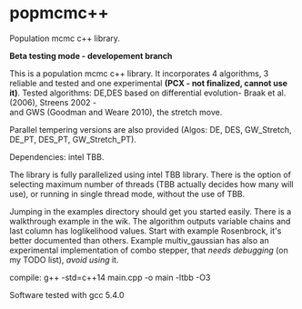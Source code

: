# popmcmc++
Population mcmc c++ library.

**Beta testing mode - developement branch**

This is a population mcmc c++ library. It incorporates 4 algorithms, 3 reliable and tested and one experimental **(PCX - not finalized, cannot use it)**. 
Tested algorithms: DE,DES based on differential evolution- Braak et al. (2006), Streens 2002 -  
and GWS (Goodman and Weare 2010), the stretch move.  

 Parallel tempering versions are also provided 
(Algos: DE, DES, GW_Stretch, DE_PT, DES_PT, GW_Stretch_PT). 

Dependencies: intel TBB. 

The library is fully parallelized using intel TBB library. There is the option of selecting maximum number of threads (TBB actually decides how many will use), or running in single thread mode, without the use of TBB.  

Jumping in the examples directory should get you started easily. There is a walkthrough example in the wik. The algorithm outputs variable chains and last column has loglikelihood values. Start with example Rosenbrock, it's better documented than others. Example multiv_gaussian has also an experimental implementation of combo stepper, that *needs debugging* (on my TODO list), *avoid using* it. 


compile: g++ -std=c++14 main.cpp -o main -ltbb -O3 

Software tested with gcc 5.4.0  
